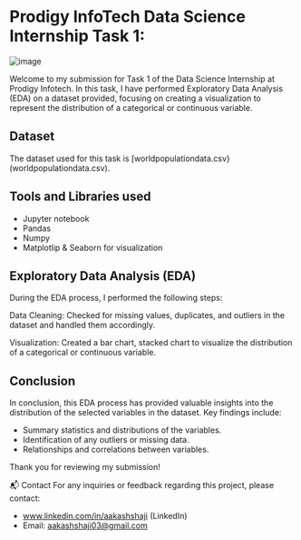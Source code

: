 # Prodigy InfoTech Data Science Internship Task 1:
![image](https://github.com/AakashShaji/PRODIGY_DS_01-TASK_01.ipynb/assets/121721309/bc4aba12-0c34-424d-895c-f7a82fec796e)



Welcome to my submission for Task 1 of the Data Science Internship at Prodigy Infotech. In this task, I have performed Exploratory Data Analysis (EDA) on a dataset provided, focusing on creating a visualization to represent the distribution of a categorical or continuous variable.

## Dataset
The dataset used for this task is [worldpopulationdata.csv}(worldpopulationdata.csv). 

## Tools and Libraries used
* Jupyter notebook
* Pandas
* Numpy
* Matplotlip & Seaborn for visualization

## Exploratory Data Analysis (EDA)
During the EDA process, I performed the following steps:

Data Cleaning: Checked for missing values, duplicates, and outliers in the dataset and handled them accordingly.

Visualization: Created a bar chart, stacked chart to visualize the distribution of a categorical or continuous variable.

## Conclusion
In conclusion, this EDA process has provided valuable insights into the distribution of the selected variables in the dataset. Key findings include:

- Summary statistics and distributions of the variables.
- Identification of any outliers or missing data.
- Relationships and correlations between variables.

Thank you for reviewing my submission!

📬 Contact
For any inquiries or feedback regarding this project, please contact:

- www.linkedin.com/in/aakashshaji (LinkedIn)
- Email: aakashshaji03@gmail.com
